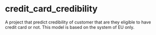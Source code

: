 # credit_card_credibility
A project that predict credibility of customer that are they eligible to have credit card or not. This model is based on the system of EU only.
